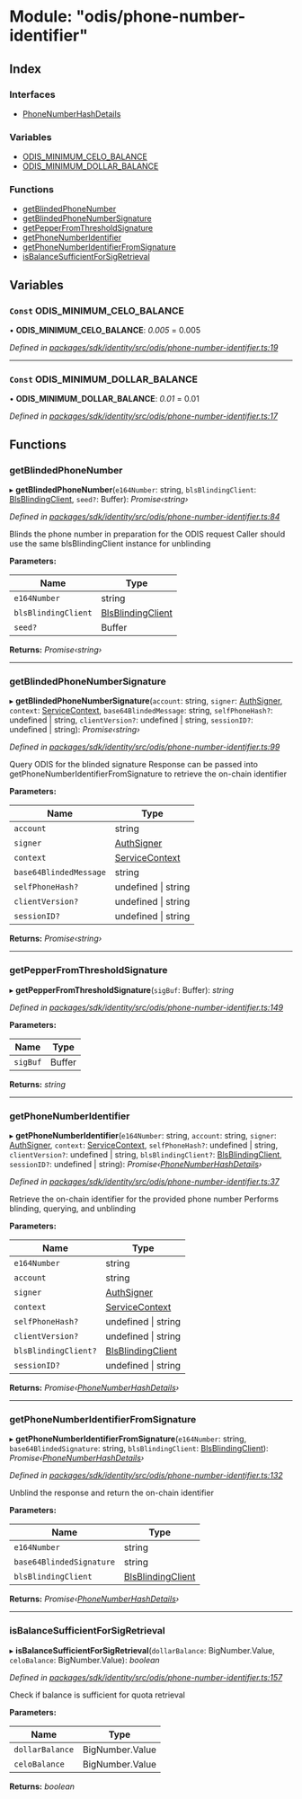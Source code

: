 # Module: "odis/phone-number-identifier"

## Index

### Interfaces

* [PhoneNumberHashDetails](../interfaces/_odis_phone_number_identifier_.phonenumberhashdetails.md)

### Variables

* [ODIS_MINIMUM_CELO_BALANCE](_odis_phone_number_identifier_.md#const-odis_minimum_celo_balance)
* [ODIS_MINIMUM_DOLLAR_BALANCE](_odis_phone_number_identifier_.md#const-odis_minimum_dollar_balance)

### Functions

* [getBlindedPhoneNumber](_odis_phone_number_identifier_.md#getblindedphonenumber)
* [getBlindedPhoneNumberSignature](_odis_phone_number_identifier_.md#getblindedphonenumbersignature)
* [getPepperFromThresholdSignature](_odis_phone_number_identifier_.md#getpepperfromthresholdsignature)
* [getPhoneNumberIdentifier](_odis_phone_number_identifier_.md#getphonenumberidentifier)
* [getPhoneNumberIdentifierFromSignature](_odis_phone_number_identifier_.md#getphonenumberidentifierfromsignature)
* [isBalanceSufficientForSigRetrieval](_odis_phone_number_identifier_.md#isbalancesufficientforsigretrieval)

## Variables

### `Const` ODIS_MINIMUM_CELO_BALANCE

• **ODIS_MINIMUM_CELO_BALANCE**: *0.005* = 0.005

*Defined in [packages/sdk/identity/src/odis/phone-number-identifier.ts:19](https://github.com/celo-org/celo-monorepo/blob/master/packages/sdk/identity/src/odis/phone-number-identifier.ts#L19)*

___

### `Const` ODIS_MINIMUM_DOLLAR_BALANCE

• **ODIS_MINIMUM_DOLLAR_BALANCE**: *0.01* = 0.01

*Defined in [packages/sdk/identity/src/odis/phone-number-identifier.ts:17](https://github.com/celo-org/celo-monorepo/blob/master/packages/sdk/identity/src/odis/phone-number-identifier.ts#L17)*

## Functions

###  getBlindedPhoneNumber

▸ **getBlindedPhoneNumber**(`e164Number`: string, `blsBlindingClient`: [BlsBlindingClient](../interfaces/_odis_bls_blinding_client_.blsblindingclient.md), `seed?`: Buffer): *Promise‹string›*

*Defined in [packages/sdk/identity/src/odis/phone-number-identifier.ts:84](https://github.com/celo-org/celo-monorepo/blob/master/packages/sdk/identity/src/odis/phone-number-identifier.ts#L84)*

Blinds the phone number in preparation for the ODIS request
Caller should use the same blsBlindingClient instance for unblinding

**Parameters:**

Name | Type |
------ | ------ |
`e164Number` | string |
`blsBlindingClient` | [BlsBlindingClient](../interfaces/_odis_bls_blinding_client_.blsblindingclient.md) |
`seed?` | Buffer |

**Returns:** *Promise‹string›*

___

###  getBlindedPhoneNumberSignature

▸ **getBlindedPhoneNumberSignature**(`account`: string, `signer`: [AuthSigner](_odis_query_.md#authsigner), `context`: [ServiceContext](../interfaces/_odis_query_.servicecontext.md), `base64BlindedMessage`: string, `selfPhoneHash?`: undefined | string, `clientVersion?`: undefined | string, `sessionID?`: undefined | string): *Promise‹string›*

*Defined in [packages/sdk/identity/src/odis/phone-number-identifier.ts:99](https://github.com/celo-org/celo-monorepo/blob/master/packages/sdk/identity/src/odis/phone-number-identifier.ts#L99)*

Query ODIS for the blinded signature
Response can be passed into getPhoneNumberIdentifierFromSignature
to retrieve the on-chain identifier

**Parameters:**

Name | Type |
------ | ------ |
`account` | string |
`signer` | [AuthSigner](_odis_query_.md#authsigner) |
`context` | [ServiceContext](../interfaces/_odis_query_.servicecontext.md) |
`base64BlindedMessage` | string |
`selfPhoneHash?` | undefined &#124; string |
`clientVersion?` | undefined &#124; string |
`sessionID?` | undefined &#124; string |

**Returns:** *Promise‹string›*

___

###  getPepperFromThresholdSignature

▸ **getPepperFromThresholdSignature**(`sigBuf`: Buffer): *string*

*Defined in [packages/sdk/identity/src/odis/phone-number-identifier.ts:149](https://github.com/celo-org/celo-monorepo/blob/master/packages/sdk/identity/src/odis/phone-number-identifier.ts#L149)*

**Parameters:**

Name | Type |
------ | ------ |
`sigBuf` | Buffer |

**Returns:** *string*

___

###  getPhoneNumberIdentifier

▸ **getPhoneNumberIdentifier**(`e164Number`: string, `account`: string, `signer`: [AuthSigner](_odis_query_.md#authsigner), `context`: [ServiceContext](../interfaces/_odis_query_.servicecontext.md), `selfPhoneHash?`: undefined | string, `clientVersion?`: undefined | string, `blsBlindingClient?`: [BlsBlindingClient](../interfaces/_odis_bls_blinding_client_.blsblindingclient.md), `sessionID?`: undefined | string): *Promise‹[PhoneNumberHashDetails](../interfaces/_odis_phone_number_identifier_.phonenumberhashdetails.md)›*

*Defined in [packages/sdk/identity/src/odis/phone-number-identifier.ts:37](https://github.com/celo-org/celo-monorepo/blob/master/packages/sdk/identity/src/odis/phone-number-identifier.ts#L37)*

Retrieve the on-chain identifier for the provided phone number
Performs blinding, querying, and unblinding

**Parameters:**

Name | Type |
------ | ------ |
`e164Number` | string |
`account` | string |
`signer` | [AuthSigner](_odis_query_.md#authsigner) |
`context` | [ServiceContext](../interfaces/_odis_query_.servicecontext.md) |
`selfPhoneHash?` | undefined &#124; string |
`clientVersion?` | undefined &#124; string |
`blsBlindingClient?` | [BlsBlindingClient](../interfaces/_odis_bls_blinding_client_.blsblindingclient.md) |
`sessionID?` | undefined &#124; string |

**Returns:** *Promise‹[PhoneNumberHashDetails](../interfaces/_odis_phone_number_identifier_.phonenumberhashdetails.md)›*

___

###  getPhoneNumberIdentifierFromSignature

▸ **getPhoneNumberIdentifierFromSignature**(`e164Number`: string, `base64BlindedSignature`: string, `blsBlindingClient`: [BlsBlindingClient](../interfaces/_odis_bls_blinding_client_.blsblindingclient.md)): *Promise‹[PhoneNumberHashDetails](../interfaces/_odis_phone_number_identifier_.phonenumberhashdetails.md)›*

*Defined in [packages/sdk/identity/src/odis/phone-number-identifier.ts:132](https://github.com/celo-org/celo-monorepo/blob/master/packages/sdk/identity/src/odis/phone-number-identifier.ts#L132)*

Unblind the response and return the on-chain identifier

**Parameters:**

Name | Type |
------ | ------ |
`e164Number` | string |
`base64BlindedSignature` | string |
`blsBlindingClient` | [BlsBlindingClient](../interfaces/_odis_bls_blinding_client_.blsblindingclient.md) |

**Returns:** *Promise‹[PhoneNumberHashDetails](../interfaces/_odis_phone_number_identifier_.phonenumberhashdetails.md)›*

___

###  isBalanceSufficientForSigRetrieval

▸ **isBalanceSufficientForSigRetrieval**(`dollarBalance`: BigNumber.Value, `celoBalance`: BigNumber.Value): *boolean*

*Defined in [packages/sdk/identity/src/odis/phone-number-identifier.ts:157](https://github.com/celo-org/celo-monorepo/blob/master/packages/sdk/identity/src/odis/phone-number-identifier.ts#L157)*

Check if balance is sufficient for quota retrieval

**Parameters:**

Name | Type |
------ | ------ |
`dollarBalance` | BigNumber.Value |
`celoBalance` | BigNumber.Value |

**Returns:** *boolean*

